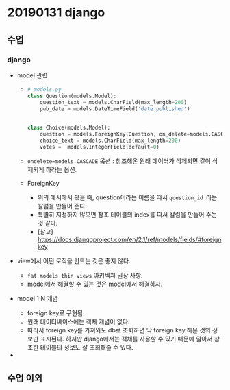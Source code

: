 # 20190131 django

## 수업

### django

- model 관련

  - ```python
    # models.py
    class Question(models.Model):
        question_text = models.CharField(max_length=200)
        pub_date = models.DateTimeField('date published')
        
        
    class Choice(models.Model):
        question = models.ForeignKey(Question, on_delete=models.CASCADE)
        choice_text = models.CharField(max_length=200)
        votes =  models.IntegerField(default=0)
    ```

  - `ondelete=models.CASCADE` 옵션 : 참조해온 원래 데이터가 삭제되면 같이 삭제되게 하라는 옵션.

  - ForeignKey

    - 위의 예시에서 봤을 때, question이라는 이름을 따서 `question_id `라는 칼럼을 만들어 준다.
    - 특별히 지정하지 않으면 참조 테이블의 index를 따서 칼럼을 만들어 주는 것 같다.
    - [참고] https://docs.djangoproject.com/en/2.1/ref/models/fields/#foreignkey

- view에서 어떤 로직을 만드는 것은 좋지 않다.
  - `fat models thin views` 아키텍쳐 권장 사항.
  - model에서 해결할 수 있는 것은 model에서 해결하자.
- model 1:N 개념
  - foreign key로 구현됨.
  - 원래 데이터베이스에는 객체 개념이 없다.
  - 따라서 foreign key를 가져와도 db로 조회하면 딱 foreign key 해온 것의 정보만 표시된다. 하지만 django에서는 객체를 사용할 수 있기 때문에 알아서 참조한 테이블의 정보도 잘 조회해줄 수 있다.
- 





## 수업 이외

